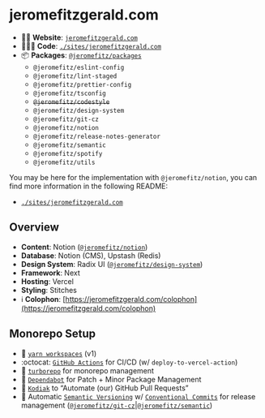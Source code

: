 # jeromefitzgerald.com

- 👱🏻️ **Website**: [`jeromefitzgerald.com`](https://jeromefitzgerald.com)
- 🧑🏼‍💻️ **Code**: [`./sites/jeromefitzgerald.com`](https://github.com/JeromeFitz/websites/tree/main/sites/jeromefitzgerald.com)
- 📦️ **Packages**: [`@jeromefitz/packages`](https://github.com/JeromeFitz/packages)
  - `@jeromefitz/eslint-config`
  - `@jeromefitz/lint-staged`
  - `@jeromefitz/prettier-config`
  - `@jeromefitz/tsconfig`
  - ~~`@jeromefitz/codestyle`~~
  - `@jeromefitz/design-system`
  - `@jeromefitz/git-cz`
  - `@jeromefitz/notion`
  - `@jeromefitz/release-notes-generator`
  - `@jeromefitz/semantic`
  - `@jeromefitz/spotify`
  - `@jeromefitz/utils`

You may be here for the implementation with `@jeromefitz/notion`, you can find more information in the following README:

- [`./sites/jeromefitzgerald.com`](https://github.com/JeromeFitz/websites/tree/main/sites/jeromefitzgerald.com)

## Overview

- **Content**: Notion ([`@jeromefitz/notion`](https://github.com/JeromeFitz/packages))
- **Database**: Notion (CMS), Upstash (Redis)
- **Design System**: Radix UI ([`@jeromefitz/design-system`](https://github.com/JeromeFitz/packages))
- **Framework**: Next
- **Hosting**: Vercel
- **Styling**: Stitches
- ℹ️ **Colophon**: [https://jeromefitzgerald.com/colophon](https://jeromefitzgerald.com/colophon)

## Monorepo Setup

- 🧶️ [`yarn workspaces`](https://classic.yarnpkg.com/en/docs/cli/workspaces) (v1)
- :octocat: [`GitHub Actions`](https://github.com/features/actions) for CI/CD (w/ `deploy-to-vercel-action`)
- 🔺️ [`turborepo`](https://github.com/vercel/turborepo) for monorepo management
- 🤖️ [`Dependabot`](https://github.com/dependabot) for Patch + Minor Package Management
- 🤖️ [`Kodiak`](https://kodiakhq.com) to “Automate (our) GitHub Pull Requests”
- 🤖️ Automatic [`Semantic Versioning`](https://semver.org) w/ [`Conventional Commits`](https://www.conventionalcommits.org) for release management ([`@jeromefitz/git-cz`](https://github.com/JeromeFitz/packages)|[`@jeromefitz/semantic`](https://github.com/JeromeFitz/packages))

